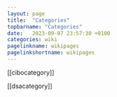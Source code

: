 ```yaml
---
layout: page
title:  "Categories"
topbarname: "Categories"
date:   2023-09-07 23:57:30 +0100
categories: wiki
pagelinkname: wikipages
pagelinkshortname: wikipages
---
```


[[cibocategory]]

[[dsacategory]]
